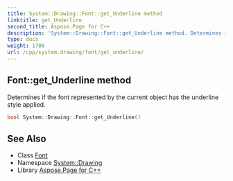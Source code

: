 ```yaml
---
title: System::Drawing::Font::get_Underline method
linktitle: get_Underline
second_title: Aspose.Page for C++
description: 'System::Drawing::Font::get_Underline method. Determines if the font represented by the current object has the underline style applied in C++.'
type: docs
weight: 1700
url: /cpp/system.drawing/font/get_underline/
---
```

## Font::get_Underline method


Determines if the font represented by the current object has the underline style applied.

```cpp
bool System::Drawing::Font::get_Underline()
```

## See Also

* Class [Font](../)
* Namespace [System::Drawing](../../)
* Library [Aspose.Page for C++](../../../)

